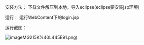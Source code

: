 安装方法：
  下载文件解压到本地，导入eclipse(eclipse要安装jsp环境)
  
运行：
  运行WebContent下的login.jsp
  
运行截图：

![image](https://github.com/BaoGuoSen/jsp_servlet/blob/master/img/_5_PS~~E)MG215K%40L445E91.png)
